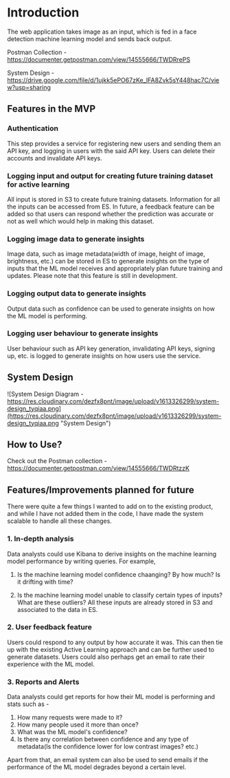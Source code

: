 # Introduction

The web application takes image as an input, which is fed in a face detection machine learning model and sends back output.

Postman Collection - https://documenter.getpostman.com/view/14555666/TWDRrePS

System Design - https://drive.google.com/file/d/1ujkk5ePO67zKe_IFA8Zvk5sY448hac7C/view?usp=sharing

## Features in the MVP

### Authentication
This step provides a service for registering new users and sending them an API key, and logging in users with the said API key. Users can delete their accounts and invalidate API keys.

### Logging input and output for creating future training dataset for active learning
All input is stored in S3 to create future training datasets. Information for all the inputs can be accessed from ES.
In future, a feedback feature can be added so that users can respond whether the prediction was accurate or not as well which would help in making this dataset.

### Logging image data to generate insights
Image data, such as image metadata(width of image, height of image, brightness, etc.) can be stored in ES to generate insights on the type of inputs that the ML model receives and appropriately plan future training and updates. Please note that this feature is still in development.

### Logging output data to generate insights
Output data such as confidence can be used to generate insights on how the ML model is performing.

### Logging user behaviour to generate insights
User behaviour such as API key generation, invalidating API keys, signing up, etc. is logged to generate insights on how users use the service.

## System Design
![System Design Diagram - https://res.cloudinary.com/dezfx8pnt/image/upload/v1613326299/system-design_tyqiaa.png](https://res.cloudinary.com/dezfx8pnt/image/upload/v1613326299/system-design_tyqiaa.png "System Design")

## How to Use?
Check out the Postman collection - https://documenter.getpostman.com/view/14555666/TWDRtzzK

## Features/Improvements planned for future
There were quite a few things I wanted to add on to the existing product, and while I have not added them in the code, I have made the system scalable to handle all these changes.

### 1. In-depth analysis

Data analysts could use Kibana to derive insights on the machine learning model performance by writing queries. For example,
1. Is the machine learning model confidence chaanging? By how much? Is it drifting with time?

2. Is the machine learning model unable to classify certain types of inputs? What are these outliers? All these inputs are already stored in S3 and associated to the data in ES.

### 2. User feedback feature

Users could respond to any output by how accurate it was. This can then tie up with the existing Active Learning approach and can be further used to generate datasets. Users could also perhaps get an email to rate their experience with the ML model.

### 3. Reports and Alerts

Data analysts could get reports for how their ML model is performing and stats such as -
1. How many requests were made to it?
2. How many people used it more than once?
3. What was the ML model's confidence?
4. Is there any correlation between confidence and any type of metadata(Is the confidence lower for low contrast images? etc.)

Apart from that, an email system can also be used to send emails if the performance of the ML model degrades beyond a certain level.